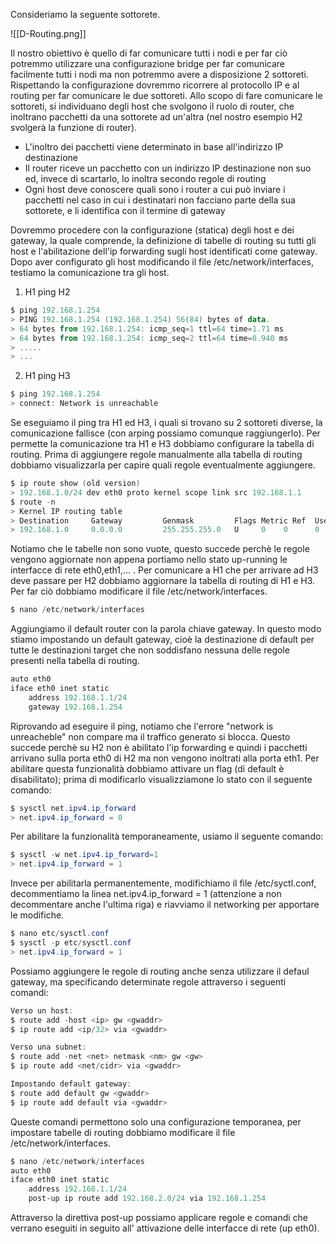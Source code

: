 Consideriamo la seguente sottorete.

![[D-Routing.png]]

Il nostro obiettivo è quello di far comunicare tutti i nodi e per far ciò potremmo utilizzare una configurazione bridge per far comunicare facilmente tutti i nodi ma non potremmo avere a disposizione 2 sottoreti. Rispettando la configurazione dovremmo ricorrere al protocollo IP e al routing per far comunicare le due sottoreti. 
Allo scopo di fare comunicare le sottoreti, si individuano degli host che svolgono il ruolo di router, che inoltrano pacchetti da una sottorete ad un'altra (nel nostro esempio H2 svolgerà la funzione di router).
- L'inoltro dei pacchetti viene determinato in base all'indirizzo IP destinazione  
- Il router riceve un pacchetto con un indirizzo IP destinazione non suo ed, invece di scartarlo, lo inoltra secondo regole di routing  
- Ogni host deve conoscere quali sono i router a cui può inviare i pacchetti nel caso in cui i destinatari non facciano parte della sua sottorete, e li identifica con il termine di gateway

Dovremmo procedere con la configurazione (statica) degli host e dei gateway, la quale comprende, la definizione di tabelle di routing su tutti gli host e l'abilitazione dell'ip forwarding sugli host identificati come gateway.
Dopo aver configurato gli host modificando il file /etc/network/interfaces, testiamo la comunicazione tra gli host.

1. H1 ping H2
```powershell
$ ping 192.168.1.254
> PING 192.168.1.254 (192.168.1.254) 56(84) bytes of data.
> 64 bytes from 192.168.1.254: icmp_seq=1 ttl=64 time=1.71 ms
> 64 bytes from 192.168.1.254: icmp_seq=2 ttl=64 time=0.940 ms
> .....
> ...
```

2. H1 ping H3
```powershell
$ ping 192.168.1.254
> connect: Network is unreachable 
```

Se eseguiamo il ping tra H1 ed H3, i quali si trovano su 2 sottoreti diverse, la comunicazione fallisce (con arping possiamo comunque raggiungerlo). Per permette la comunicazione tra H1 e H3 dobbiamo configurare la tabella di routing. Prima di aggiungere regole manualmente alla tabella di routing dobbiamo visualizzarla per capire quali regole eventualmente aggiungere.

```powershell
$ ip route show (old version)
> 192.168.1.0/24 dev eth0 proto kernel scope link src 192.168.1.1
$ route -n
> Kernel IP routing table
> Destination     Gateway         Genmask         Flags Metric Ref  Use Iface
> 192.168.1.0     0.0.0.0         255.255.255.0   U     0    0      0   eth0
```

Notiamo che le tabelle non sono vuote, questo succede perchè le regole vengono aggiornate non appena portiamo nello stato up-running le interfacce di rete eth0,eth1,... .
Per comunicare a H1 che per arrivare ad H3 deve passare per H2 dobbiamo aggiornare la tabella di routing di H1 e H3. Per far ciò dobbiamo modificare il file /etc/network/interfaces.

```powershell
$ nano /etc/network/interfaces
```

Aggiungiamo il default router con la parola chiave gateway. In questo modo stiamo impostando un default gateway, cioè la destinazione di default per tutte le destinazioni target che non soddisfano nessuna delle regole presenti nella tabella di routing.

```powershell
auto eth0
iface eth0 inet static
	address 192.168.1.1/24
	gateway 192.168.1.254
```

Riprovando ad eseguire il ping, notiamo che l'errore "network is unreacheble" non compare ma il traffico generato si blocca. Questo succede perchè su H2 non è abilitato l'ip forwarding e quindi i pacchetti arrivano sulla porta eth0 di H2 ma non vengono inoltrati alla porta eth1. Per abilitare questa funzionalità dobbiamo attivare un flag (di default è disabilitato); prima di modificarlo visualizziamone lo stato con il seguente comando:

```powershell
$ sysctl net.ipv4.ip_forward
> net.ipv4.ip_forward = 0
```

Per abilitare la funzionalità temporaneamente, usiamo il seguente comando:

```powershell
$ sysctl -w net.ipv4.ip_forward=1
> net.ipv4.ip_forward = 1
```

Invece per abilitarla permanentemente, modifichiamo il file /etc/syctl.conf, decommentiamo la linea net.ipv4.ip_forward  = 1 (attenzione a non decommentare anche l'ultima riga) e riavviamo il networking per apportare le modifiche.

```powershell
$ nano etc/sysctl.conf
$ sysctl -p etc/sysctl.conf
> net.ipv4.ip_forward = 1
```

Possiamo aggiungere le regole di routing anche senza utilizzare il defaul gateway, ma specificando determinate regole attraverso i seguenti comandi:

```powershell
Verso un host:
$ route add -host <ip> gw <gwaddr>
$ ip route add <ip/32> via <gwaddr>

Verso una subnet:
$ route add -net <net> netmask <nm> gw <gw>  
$ ip route add <net/cidr> via <gwaddr>

Impostando default gateway:
$ route add default gw <gwaddr>  
$ ip route add default via <gwaddr>
```

Queste comandi permettono solo una configurazione temporanea, per impostare tabelle di routing dobbiamo modificare il file /etc/network/interfaces.

```powershell
$ nano /etc/network/interfaces
auto eth0
iface eth0 inet static
	address 192.168.1.1/24
	post-up ip route add 192.168.2.0/24 via 192.168.1.254
```

Attraverso la direttiva post-up possiamo applicare regole e comandi che verrano eseguiti in seguito all' attivazione delle interfacce di rete (up eth0).
